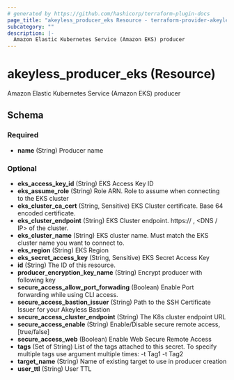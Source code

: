 ```yaml
---
# generated by https://github.com/hashicorp/terraform-plugin-docs
page_title: "akeyless_producer_eks Resource - terraform-provider-akeyless"
subcategory: ""
description: |-
  Amazon Elastic Kubernetes Service (Amazon EKS) producer
---
```


# akeyless_producer_eks (Resource)

Amazon Elastic Kubernetes Service (Amazon EKS) producer



<!-- schema generated by tfplugindocs -->
## Schema

### Required

- **name** (String) Producer name

### Optional

- **eks_access_key_id** (String) EKS Access Key ID
- **eks_assume_role** (String) Role ARN. Role to assume when connecting to the EKS cluster
- **eks_cluster_ca_cert** (String, Sensitive) EKS Cluster certificate. Base 64 encoded certificate.
- **eks_cluster_endpoint** (String) EKS Cluster endpoint. https:// , <DNS / IP> of the cluster.
- **eks_cluster_name** (String) EKS cluster name. Must match the EKS cluster name you want to connect to.
- **eks_region** (String) EKS Region
- **eks_secret_access_key** (String, Sensitive) EKS Secret Access Key
- **id** (String) The ID of this resource.
- **producer_encryption_key_name** (String) Encrypt producer with following key
- **secure_access_allow_port_forwading** (Boolean) Enable Port forwarding while using CLI access.
- **secure_access_bastion_issuer** (String) Path to the SSH Certificate Issuer for your Akeyless Bastion
- **secure_access_cluster_endpoint** (String) The K8s cluster endpoint URL
- **secure_access_enable** (String) Enable/Disable secure remote access, [true/false]
- **secure_access_web** (Boolean) Enable Web Secure Remote Access
- **tags** (Set of String) List of the tags attached to this secret. To specify multiple tags use argument multiple times: -t Tag1 -t Tag2
- **target_name** (String) Name of existing target to use in producer creation
- **user_ttl** (String) User TTL


